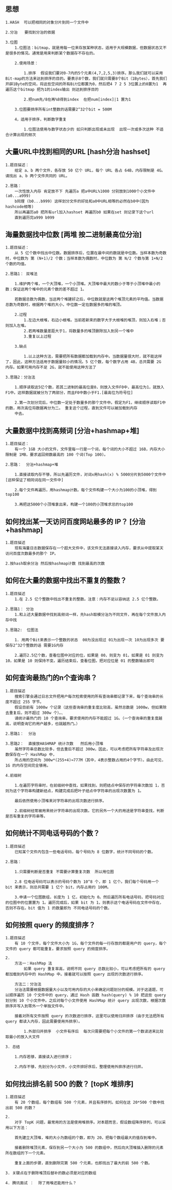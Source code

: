 ## 思想

    1.HASH  可以把相同的对象分片到同一个文件中

    2.分治   要找到分治的依据  

    3.位图
        1.位图法：bitmap，就是用每一位来存放某种状态，适用于大规模数据，但数据状态又不是很多的情况。通常是用来判断某个数据存不存在的。

        2.使用场景：

            1.排序  假设我们要对0-7内的5个元素(4,7,2,5,3)排序。那么我们就可以采用Bit-map的方法来达到排序的目的。要表示8个数，我们就只需要8个Bit（1Bytes），首先我们开辟1Byte的空间，将这些空间的所有Bit位都置为0，然后把4 7 2 5 3位置上的0置为1  再遍历这个bitmap 把为1的index输出 则达到排序目的

            2.把num先/8在再%8得到index  在把num[index]|1 置为1 

        3.位图要排序所有int整数的话需要2^32个bit = 500M

        4，适用于排序，判断数字重复 
            
            1.位图法使用与数字状态少的 如只判断出现或未出现  出现一次或多次这种 不适合计算出现的频次


## 大量URL中找到相同的URL    [hash分治 hashset]

    1.题目描述：
        给定 a、b 两个文件，各存放 50 亿个 URL，每个 URL 各占 64B，内存限制是 4G。请找出 a、b 两个文件共同的 URL。
    
    2.思路：
        一次性放入内存 肯定放不下 先遍历a 把a中URL%1000 分别放到1000个小文件中(a0...a999) 
        b同理 (b0...b999) 这样划分文件的好处和a0中URL相等的必然在b0中(因为hashcode相等) 
        所以再遍历a0 把所有url加入hashset 再遍历b0 如果在set 则记录下这个url 
        直到遍历完a999 b999


## 海量数据找中位数    [两堆   按二进制最高位分治]

    1.题目描述：
        从 5 亿个数中找出中位数。数据排序后，位置在最中间的数就是中位数。当样本数为奇数时，中位数为 第 (N+1)/2 个数；当样本数为偶数时，中位数为 第 N/2 个数与第 1+N/2 个数的均值。
    
    2.思路1： 双堆法

        1.维护两个堆，一个大顶堆，一个小顶堆。大顶堆中最大的数小于等于小顶堆中最小的数；保证这两个堆中的元素个数的差不超过 1。

        若数据总数为偶数，当这两个堆建好之后，中位数就是这两个堆顶元素的平均值。当数据总数为奇数时，根据两个堆的大小，中位数一定在数据多的堆的堆顶。

        2.过程
            1.左边大根堆，右边小根堆。当前若新来的数字大于大根堆的堆顶，则加入右堆；否则加入左堆。
            2.若两堆数量差距大于1，将数量多的堆顶删除加入到另一个堆中
            3.重复以上过程

        3.缺点

            1.以上这种方法，需要把所有数据都加载到内存中。当数据量很大时，就不能这样了，因此，这种方法适用于数据量较小的情况。5 亿个数，每个数字占用 4B，总共需要 2G 内存。如果可用内存不足 2G，就不能使用这种方法了
    
    3.思路2：分治法

        1.顺序读取这5亿个数，若其二进制的最高位是0，则放入文件F0中，最高位为1，就放入F1中。这样数据就被分为了两部分，而且F0中数小于F1.[最高位为符号位]

        2.第一次划分完后，中位数一定处于数量多的那个文件中。假定为F1，继续顺序读取F1中的数，用次高位将数据再分为二。 重复这个过程，直到文件可以被加载到内存
        中去。
  
## 大量数据中找到高频词      [分治+hashmap+堆]

    1.题目描述：
        有一个 1GB 大小的文件，文件里每一行是一个词，每个词的大小不超过 16B，内存大小限制是 1MB，要求返回频数最高的 100 个词(Top 100)。
    
    2.思路：  分治+hashmap+堆

        1.直接读取内存不够，所以先遍历文件，对词x用hash(x) % 5000分片到5000个文件中[这样保证了相同词在同一文件中]

        2.每个文件再遍历，用hashmap计数。每个文件构建一个大小为100的小顶堆，得到top100

        3.再把这5000个小顶堆拿出来，构建一个100的小顶堆求总的top100
    

## 如何找出某一天访问百度网站最多的 IP？  [分治+hashmap]

    1.题目描述
        现有海量日志数据保存在一个超大文件中，该文件无法直接读入内存，要求从中提取某天访问百度次数最多的那个 IP。
    
    2.按hash取余分治 然后按hashmap计数 找到最高的次数 

## 如何在大量的数据中找出不重复的整数？

    1.题目描述
        1.在 2.5 亿个整数中找出不重复的整数。注意：内存不足以容纳这 2.5 亿个整数。
    
    2.思路1： 分治
        1.和上述大量数据中找到高频词一样，先hash取模分治为不同文件，再在每个文件放入内存中找

    3.思路2:  位图法

        1. 用两个Bit来表示一个整数的状态  00为没出现过 01为出现一次 10为出现多次 要保存2^32个整数的话 需要1G内存

        2.遍历2.5亿个数，查看位图中对应的位，如果是 00，则变为 01，如果是 01 则变为 10，如果是 10 则保持不变。遍历结束后，查看位图，把对应位是 01 的整数输出即可


## 如何查询最热门的n个查询串？
    
    1.题目描述  
        搜索引擎会通过日志文件把用户每次检索使用的所有查询串都记录下来，每个查询串的长度不超过 255 字节。
        假设目前有 1000w 个记录（这些查询串的重复度比较高，虽然总数是 1000w，但如果除去重复后，则不超过 300w 个）。、
        请统计最热门的 10 个查询串，要求使用的内存不能超过 1G。（一个查询串的重复度越高，说明查询它的用户越多，也就越热门。）
    
    2.思路1：  分治

    3.思路2：  直接放HASHMAP 统计次数   然后用小顶堆
        虽然字符串总数比较多，但去重后不超过 300w，因此，可以考虑把所有字符串及出现次数保存在一个 HashMap 中，
        所占用的空间为 300w*(255+4)≈777M（其中，4表示整数占用的4个字节）。由此可见，1G 的内存空间完全够用。

    4.前缀树

        1.在遍历字符串时，在前缀树中查找，如果找到，则把结点中保存的字符串次数加 1，否则为这个字符串构建新结点，构建完成后把叶子结点中字符串的出现次数置为 1。

        最后依然使用小顶堆来对字符串的出现次数进行排序。

        2.前缀树经常被用来统计字符串的出现次数。它的另外一个大的用途是字符串查找，判断是否有重复的字符串等。


##  如何统计不同电话号码的个数？

    1.题目描述
        已知某个文件内包含一些电话号码，每个号码为 8 位数字，统计不同号码的个数。

    2.思路：

        1.只需要判断是否重复 不需要计算重复次数  所以用位图

        2.8 位电话号码可以表示的号码个数为 10^8 个，即 1 亿个。我们每个号码用一个 bit 来表示，则总共需要 1 亿个 bit，内存占用约 100M。

        3.申请一个位图数组，长度为 1 亿，初始化为 0。然后遍历所有电话号码，把号码对应的位图中的位置置为 1。遍历完成后，如果 bit 为 1，则表示这个电话号码在文件中存在，否则不存在。bit 值为 1 的数量即为 不同电话号码的个数。


## 如何按照 query 的频度排序？

    1.题目描述
        有 10 个文件，每个文件大小为 1G，每个文件的每一行存放的都是用户的 query，每个文件的 query 都可能重复。要求按照 query 的频度排序。
    
    2.
        方法一：HashMap 法
            如果 query 重复率高，说明不同 query 总数比较小，可以考虑把所有的 query 都加载到内存中的 HashMap 中。接着就可以按照 query 出现的次数进行排序。

        方法二：分治法
        分治法需要根据数据量大小以及可用内存的大小来确定问题划分的规模。对于这道题，可以顺序遍历 10 个文件中的 query，通过 Hash 函数 hash(query) % 10 把这些 query 划分到 10 个小文件中。之后对每个小文件使用 HashMap 统计 query 出现次数，根据次数排序并写入到零外一个单独文件中。

        接着对所有文件按照 query 的次数进行排序，这里可以使用归并排序（由于无法把所有 query 都读入内存，因此需要使用外排序）。

            1.外部归并排序  小文件有序后  每次只需要把每个小文件的第一个数读进来比较 取最小的放入大文件
    
    3. 总结

        1.内存若够，直接读入进行排序；

        2.内存不够，先划分为小文件，小文件排好序后，整理使用外排序进行归并。

## 如何找出排名前 500 的数？  [topK  堆排序]

    1.题目描述
        有 20 个数组，每个数组有 500 个元素，并且有序排列。如何在这 20*500 个数中找出前 500 的数？
    
    2.
        对于 TopK 问题，最常用的方法是使用堆排序。对本题而言，假设数组降序排列，可以采用以下方法：

        首先建立大顶堆，堆的大小为数组的个数，即为 20，把每个数组最大的值存到堆中。

        接着删除堆顶元素，保存到另一个大小为 500 的数组中，然后向大顶堆插入删除的元素所在数组的下一个元素。

        重复上面的步骤，直到删除完第 500 个元素，也即找出了最大的前 500 个数。
    
    3. 关键点在于删除堆顶后替补的数必须是对应的数组 

    4. 腾讯面试 ：  除了用堆还能用什么？
